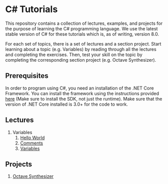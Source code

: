# C# Tutorials

This repository contains a collection of lectures, examples, and projects for the purpose of learning the C# programming language. We use the latest stable version of C# for these tutorials which is, as of writing, version 8.0.

For each set of topics, there is a set of lectures and a section project. Start learning about a topic (e.g. Variables) by reading through all the lectures and completing the exercises. Then, test your skill on the topic by completing the corresponding section project (e.g. Octave Synthesizer).

## Prerequisites

In order to program using C#, you need an installation of the .NET Core Framework. You can install the framework using the instructions provided [here](https://dotnet.microsoft.com/download) (Make sure to install the SDK, not just the runtime). Make sure that the version of .NET Core installed is 3.0+ for the code to work.

## Lectures
1. Variables
    1. [Hello World](/lectures/1-variables/1-hello-world/)
    2. [Comments](/lectures/1-variables/2-comments/)
    3. [Variables](/lectures/1-variables/3-variables/)

## Projects
1. [Octave Synthesizer](/projects/octaves/)